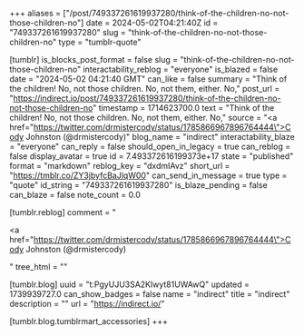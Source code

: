 +++
aliases = ["/post/749337261619937280/think-of-the-children-no-not-those-children-no"]
date = 2024-05-02T04:21:40Z
id = "749337261619937280"
slug = "think-of-the-children-no-not-those-children-no"
type = "tumblr-quote"

[tumblr]
is_blocks_post_format = false
slug = "think-of-the-children-no-not-those-children-no"
interactability_reblog = "everyone"
is_blazed = false
date = "2024-05-02 04:21:40 GMT"
can_like = false
summary = "Think of the children! No, not those children. No, not them, either. No,"
post_url = "https://indirect.io/post/749337261619937280/think-of-the-children-no-not-those-children-no"
timestamp = 1714623700.0
text = "Think of the children! No, not those children. No, not them, either. No,"
source = "<a href=\"https://twitter.com/drmistercody/status/1785866967896764444\">Cody Johnston (@drmistercody)</a>"
blog_name = "indirect"
interactability_blaze = "everyone"
can_reply = false
should_open_in_legacy = true
can_reblog = false
display_avatar = true
id = 7.493372616199373e+17
state = "published"
format = "markdown"
reblog_key = "dxdmIAvz"
short_url = "https://tmblr.co/ZY3jbyfcBaJlqW00"
can_send_in_message = true
type = "quote"
id_string = "749337261619937280"
is_blaze_pending = false
can_blaze = false
note_count = 0.0

[tumblr.reblog]
comment = "<p><a href=\"https://twitter.com/drmistercody/status/1785866967896764444\">Cody Johnston (@drmistercody)</a></p>"
tree_html = ""

[tumblr.blog]
uuid = "t:PgyUJU3SA2Klwyt81UWAwQ"
updated = 1739939727.0
can_show_badges = false
name = "indirect"
title = "indirect"
description = ""
url = "https://indirect.io/"

[tumblr.blog.tumblrmart_accessories]
+++
